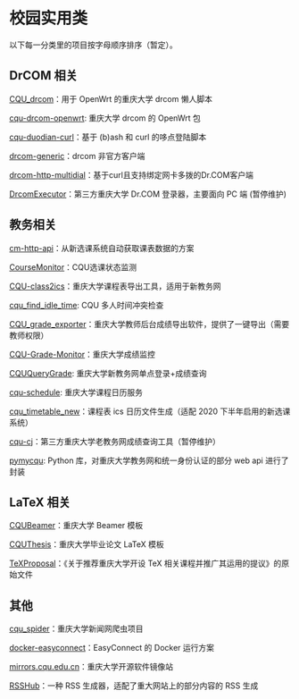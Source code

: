 # 校园实用类

以下每一分类里的项目按字母顺序排序（暂定）。

## DrCOM 相关

[CQU\_drcom](https://github.com/CQU-drcom/CQU_drcom)：用于 OpenWrt 的重庆大学 drcom 懒人脚本

[cqu-drcom-openwrt](https://github.com/CQU-drcom/cqu-drcom-openwrt): 重庆大学 drcom 的 OpenWrt 包

[cqu-duodian-curl](https://github.com/Hagb/cqu-duodian-curl)：基于 (b)ash 和 curl 的哆点登陆脚本

[drcom-generic](https://github.com/drcoms/drcom-generic)：drcom 非官方客户端

[drcom-http-multidial](https://github.com/cyyself/drcom-http-multidial)：基于curl且支持绑定网卡多拨的Dr.COM客户端

[DrcomExecutor](https://github.com/CQU-AI/DrcomExecutor)：第三方重庆大学 Dr.COM 登录器，主要面向 PC 端 (暂停维护)

## 教务相关

[cm-http-api](https://github.com/weearc/cm-http-api)：从新选课系统自动获取课表数据的方案

[CourseMonitor](https://github.com/iamwhcn/CourseMonitor)：CQU选课状态监测

[CQU-class2ics](https://github.com/BillYang2016/CQU-class2ics)：重庆大学课程表导出工具，适用于新教务网

[cqu\_find\_idle\_time](https://github.com/Hagb/cqu_find_idle_time): CQU 多人时间冲突检查

[CQU\_grade\_exporter](https://github.com/pkmq24/CQU_grade_exporter)：重庆大学教师后台成绩导出软件，提供了一键导出（需要教师权限）

[CQU-Grade-Monitor](https://github.com/VayneDuan/CQU-Grade-Monitor)：重庆大学成绩监控

[CQUQueryGrade](https://github.com/CQULHW/CQUQueryGrade): 重庆大学新教务网单点登录+成绩查询

[cqu-schedule](https://github.com/DL444/cqu-schedule): 重庆大学课程日历服务

[cqu\_timetable\_new](https://github.com/weearc/cqu_timetable_new)：课程表 ics 日历文件生成（适配 2020 下半年启用的新选课系统）

[cqu-cj](https://github.com/CQU-AI/cqu-cj)：第三方重庆大学老教务网成绩查询工具（暂停维护）

[pymycqu](https://github.com/Hagb/pymycqu): Python 库，对重庆大学教务网和统一身份认证的部分 web api 进行了封装

## LaTeX 相关

[CQUBeamer](https://github.com/CQUtug/CQUBeamer)：重庆大学 Beamer 模板

[CQUThesis](https://github.com/nanmu42/CQUThesis)：重庆大学毕业论文 LaTeX 模板

[TeXProposal](https://github.com/CQUtug/TeXProposal)：《关于推荐重庆大学开设 TeX 相关课程并推广其运用的提议》的原始文件

## 其他

[cqu\_spider](https://github.com/Tiangewang0524/cqu_spider)：重庆大学新闻网爬虫项目

[docker-easyconnect](https://github.com/Hagb/docker-easyconnect)：EasyConnect 的 Docker 运行方案

[mirrors.cqu.edu.cn](https://mirrors.cqu.edu.cn)：重庆大学开源软件镜像站

[RSSHub](https://github.com/DIYgod/RSSHub)：一种 RSS 生成器，适配了重大网站上的部分内容的 RSS 生成
